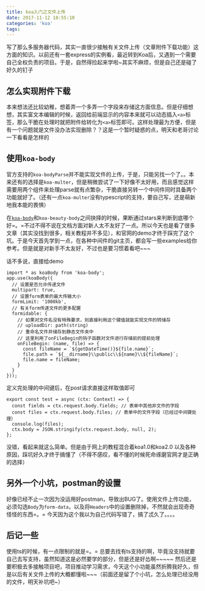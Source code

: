 ```yaml
---
title: koa入门之文件上传
date: 2017-11-12 18:55:10
categories: 'koa'
tags:
---
```

写了那么多服务器代码，其实一直很少接触有关文件上传（文章附件下载功能）这方面的知识。以前还有一套express的实例看，最近转到Koa后，又遇到一个需要自己全权负责的项目。于是，自然得捡起来学啦~其实不麻烦，但是自己还是碰了好久的钉子
<!-- more -->
## 怎么实现附件下载
本来想法还比较幼稚，想着弄一个多弄一个字段来存储这方面信息。但是仔细想想，其实富文本编辑的时候，返回给前端显示的内容本来就可以动态插入`<a>`标签，那么干脆在处理时就把附件给转化为`<a>`标签即可。这样处理最为方便，但是有一个问题就是文件没办法实现删除？？这是一个暂时疑惑的点，明天和老哥讨论一下看看是怎样的

## 使用`koa-body`
官方支持的`koa-bodyParse`并不能实现文件的上传，于是，只能另找一个了。。本来还有的选择是`koa-multer`，但是稍微尝试了一下好像不太好用，而且感觉这样需要用两个组件来处理parse就有点繁杂，干脆直接另转一个中间件同时具备两个功能就好了。（还有一点`koa-multer`没有typescript的支持，要自己写，还是萌新地我本能的畏惧）

在[`koa-body`](https://github.com/dlau/koa-body)和`koa-beauty-body`之间抉择的时候，果断通过stars来判断到底哪个好=。=不过不得不说在文档方面对新人太不友好了一点。所以今天也是看了很多文章（其实没找到很多，相关教程并不多见），和官网的demo才终于踩完了这个坑。于是今天首先学到一点，在各种中间件的git主页，都会写一些examples给你参考。但是就是对新手不太友好，不过也是要习惯着看吧~~~

话不多说，直接给demo
```
import * as koaBody from 'koa-body';
app.use(koaBody({
  // 设置是否允许传递文件
  multipart: true,
  // 设置form表单的最大传输大小
  formLimit: '1000kb',
  // 有关form传递文件的更多配置
  formidable: {
    // 如果对文件名没有特殊要求，则直接利用这个键值就能实现文件的转储存
    // uploadDir: path(string)
    // 重命名文件并储存到静态文件夹中
    // 这里利用了onFileBegin的钩子函数对文件进行存储前的提前处理
    onFileBegin: (name, file) => {
      const fileName = `${getDateTime()}${file.name}`;
      file.path = `${__dirname}\\public\\${name}\\${fileName}`;
      file.name = fileName;
    }
  }
}));
```
定义完处理的中间键后，在post请求直接这样取值即可
```
export const test = async (ctx: Context) => {
  const fields = ctx.request.body.fields; // 表单中其他非文件的字段
  const files = ctx.request.body.files; // 表单中的文件字段（已经过中间键处理）
  console.log(files);
  ctx.body = JSON.stringify(ctx.request.body, null, 2);
};
```

没错，看起来就这么简单。但是由于网上的教程混合着koa1.0和koa2.0 以及各种原因，踩坑好久才终于搞懂了（不得不感叹，看不懂的时候死命琢磨官网才是正确的选择）

## 另外一个小坑，postman的设置
好像已经不止一次因为没运用好postman，导致出BUG了。使用文件上传功能，必须勾选`Body`为`form-data`，以及将`Headers`中的设置删除掉，不然就会出现奇奇怪怪的东西=。= 今天因为这个我以为自己代码写错了，搞了忒久了。。。。

## 后记一些
使用ts的时候，有一点限制的就是=。= 总要去找有ts支持的啊，毕竟没支持就要自己去写支持，虽然知道这是必然要学的部分，但是还是好怂啊~~~~~
然后还是要积极去多接触项目吧，项目推动学习需求，今天这个小功能虽然折腾我好久，但是以后有关文件上传的大概都懂啦~~~（前面还是留了个小坑，怎么处理已经没用的文件，明天补坑吧~）
